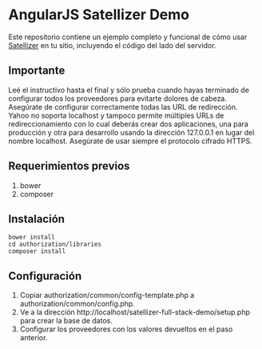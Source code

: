 # AngularJS Satellizer Demo

Este repositorio contiene un ejemplo completo y funcional de cómo usar [Satellizer](https://github.com/sahat/satellizer) en tu sitio, incluyendo el código del lado del servidor.

## Importante

Leé el instructivo hasta el final y sólo prueba cuando hayas terminado de configurar todos los proveedores para evitarte dolores de cabeza. Asegúrate de configurar correctamente todas las URL de redirección. Yahoo no soporta localhost y tampoco permite múltiples URLs de redireccionamiento con lo cual deberás crear dos aplicaciones, una para producción y otra para desarrollo usando la dirección 127.0.0.1 en lugar del nombre localhost. Asegúrate de usar siempre el protocolo cifrado HTTPS.

## Requerimientos previos

1. bower
2. composer

## Instalación

```
bower install
cd authorization/libraries
composer install
```

## Configuración

1. Copiar authorization/common/config-template.php a authorization/common/config.php. 
2. Ve a la dirección http://localhost/satellizer-full-stack-demo/setup.php para crear la base de datos.
3. Configurar los proveedores con los valores devueltos en el paso anterior.
